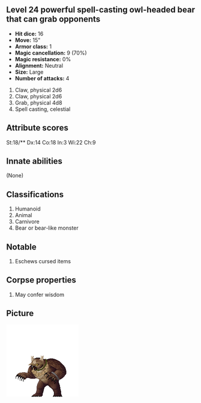 ## Level 24 powerful spell-casting owl-headed bear that can grab opponents
- **Hit dice:** 16
- **Move:** 15"
- **Armor class:** 1
- **Magic cancellation:** 9 (70%)
- **Magic resistance:** 0%
- **Alignment:** Neutral
- **Size:** Large
- **Number of attacks:** 4
1. Claw, physical 2d6
2. Claw, physical 2d6
3. Grab, physical 4d8
4. Spell casting, celestial
## Attribute scores
St:18/** Dx:14 Co:18 In:3 Wi:22 Ch:9
## Innate abilities
(None)
## Classifications
1. Humanoid
2. Animal
3. Carnivore
4. Bear or bear-like monster
## Notable
1. Eschews cursed items
## Corpse properties
1. May confer wisdom
## Picture
![Owlbear matriarch](https://github.com/hyvanmielenpelit/GnollHackTileSet/blob/main/Monsters/owlbear_matriarch/owlbear_matriarch.png)
